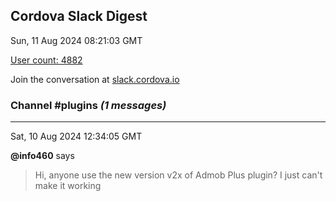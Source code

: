 ## Cordova Slack Digest
Sun, 11 Aug 2024 08:21:03 GMT

[User count: 4882](https://cordova.slack.com/)


Join the conversation at [slack.cordova.io](http://slack.cordova.io/)

### __Channel #plugins__ _(1 messages)_
---

Sat, 10 Aug 2024 12:34:05 GMT

__@info460__ says 
> Hi, anyone use the new version v2x of Admob Plus plugin? I just can't  make it working
> 
